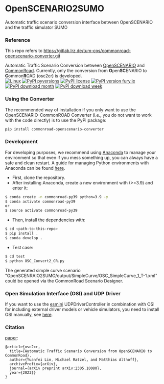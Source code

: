 # OpenSCENARIO2SUMO
Automatic traffic scenario conversion interface between OpenSCENARIO and the traffic simulator SUMO

### Reference
This repo refers to https://gitlab.lrz.de/tum-cps/commonroad-openscenario-converter.git

Automatic Traffic Scenario Conversion between [OpenSCENARIO](https://www.asam.net/standards/detail/openscenario/)
and [CommonRoad](commonroad.in.tum.de/). Currently, only the conversion from **O**pen**SC**ENARIO to **C**ommon**R**OAD (osc2cr) is developed.<br>
[![Linux](https://svgshare.com/i/Zhy.svg?style=plastic)](https://svgshare.com/i/Zhy.svg)
[![PyPI pyversions](https://img.shields.io/pypi/pyversions/commonroad-openscenario-converter.svg)](https://pypi.python.org/pypi/commonroad-openscenario-converter/)
[![PyPI license](https://img.shields.io/pypi/l/commonroad-openscenario-converter.svg)](https://pypi.python.org/pypi/commonroad-openscenario-converter/)
[![PyPI version fury.io](https://badge.fury.io/py/commonroad-openscenario-converter.svg)](https://pypi.python.org/pypi/commonroad-openscenario-converter/)<br>
[![PyPI download month](https://img.shields.io/pypi/dm/commonroad-openscenario-converter.svg?style=plastic&label=PyPI%20downloads)](https://pypi.python.org/pypi/commonroad-openscenario-converter/) 
[![PyPI download week](https://img.shields.io/pypi/dw/commonroad-openscenario-converter.svg?style=plastic&label=PyPI%20downloads)](https://pypi.python.org/pypi/commonroad-openscenario-converter/)<br>

### Using the Converter
The recommended way of installation if you only want to use the OpenSCENARIO-CommonROAD Converter
(i.e., you do not want to work with the code directly) is to use the PyPI package:
```bash
pip install commonroad-openscenario-converter
```
### Development
For developing purposes, we recommend using [Anaconda](https://www.anaconda.com/) to manage your environment so that
even if you mess something up, you can always have a safe and clean restart. 
A guide for managing Python environments with Anaconda can be found [here](https://conda.io/projects/conda/en/latest/user-guide/tasks/manage-environments.html).

- First, clone the repository. 
- After installing Anaconda, create a new environment with (>=3.9) and enter it:
``` bash
$ conda create -n commonroad-py39 python=3.9 -y
$ conda activate commonroad-py39
or
$ source activate commonroad-py39
```
- Then, install the dependencies with:

```sh
$ cd <path-to-this-repo>
$ pip install .
$ conda develop .
```

- Test case:
```bash
$ cd test
$ python OSC_Convert2_CR.py
```
The generated simple curve scenario "OpenSCENRAIO2SUMO/output/SimpleCurve/OSC_SimpleCurve_1_T-1.xml" could be opened via the CommonRoad Scenario Designer.

### Open Simulation Interface (OSI) and UDP Driver
If you want to use the [esmini](https://github.com/esmini/esmini) UDPDriverController in combination with OSI for including
external driver models or vehicle simulators, you need to install OSI manually, 
see [here](https://github.com/OpenSimulationInterface/open-simulation-interface).


### Citation
[paper](https://arxiv.org/pdf/2305.10080.pdf):
```text
@article{osc2cr,
  title={Automatic Traffic Scenario Conversion from OpenSCENARIO to CommonRoad},
  author={Yuanfei Lin, Michael Ratzel, and Matthias Althoff},
  archivePrefix={arXiv},
  journal={arXiv preprint arXiv:2305.10080},
  year={2023}}
}
```
